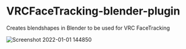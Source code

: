 # VRCFaceTracking-blender-plugin
Creates blendshapes in Blender to be used for VRC FaceTracking


![Screenshot 2022-01-01 144850](https://user-images.githubusercontent.com/58948489/147860074-554d9db6-06d5-422d-90d8-08277837d6a7.png)
